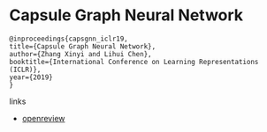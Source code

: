 # Capsule Graph Neural Network

```
@inproceedings{capsgnn_iclr19,
title={Capsule Graph Neural Network},
author={Zhang Xinyi and Lihui Chen},
booktitle={International Conference on Learning Representations (ICLR)},
year={2019}
}
```

links
- [openreview](https://openreview.net/forum?id=Byl8BnRcYm)
